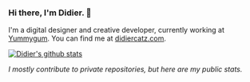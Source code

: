 ### Hi there, I'm Didier. 👋

I'm a digital designer and creative developer, currently working at [Yummygum](https://github.com/Yummygum/). You can find me at [didiercatz.com](https://didiercatz.com).

[![Didier's github stats](https://github-readme-stats.vercel.app/api?username=didiercatz)](https://github.com/anuraghazra/github-readme-stats)

_I mostly contribute to private repositories, but here are my public stats._


<!--
**didiercatz/didiercatz** is a ✨ _special_ ✨ repository because its `README.md` (this file) appears on your GitHub profile.

Here are some ideas to get you started:

- 🔭 I’m currently working on ...
- 🌱 I’m currently learning ...
- 👯 I’m looking to collaborate on ...
- 🤔 I’m looking for help with ...
- 💬 Ask me about ...
- 📫 How to reach me: ...
- 😄 Pronouns: ...
- ⚡ Fun fact: ...
-->
